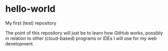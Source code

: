 # hello-world
My first (test) repository

The point of this repository will just be to learn how GitHub works, possibly in relation to other (cloud-based) programs or IDEs I will use for my web development.
